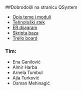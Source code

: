 ##Dobrodošli na stranicu QSystem  


* [Opis teme i moduli](https://github.com/enaganilovic/NWT---QSystem/wiki/Opis-teme-i-moduli)  
* [Tehnološki stek](https://github.com/enaganilovic/NWT---QSystem/wiki/Tehnolo%C5%A1ki-stek)  
* [ER dijagram](https://github.com/enaganilovic/NWT---QSystem/wiki/ER-Dijagram) 
* [Skripta baza](https://github.com/enaganilovic/NWT---QSystem/wiki/SKRIPTA-BAZA)
* [Trello board](https://trello.com/b/JgEYvSdK/qsystem)
  
### Tim:

* Ena Ganilović
* Almir Harba
* Arnela Tumbul
* Ajla Turković
* Osman Mehinagić
